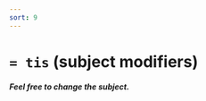 ```yaml
---
sort: 9
---
```


# `= tis` (subject modifiers) 

##### Feel free to change the subject.

<list dataPreview="true" className="runes" linkToFragments="true"></list>

<kids className="runes"></kids>
